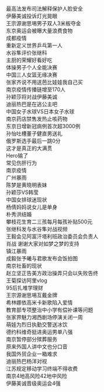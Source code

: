 最高法发布司法解释保护人脸安全  
伊藤美诚投诉灯光晃眼  
王宗源谢思埸男子双人3米板夺金  
东京奥运会被曝大量浪费食物  
成都疫情  
重新定义世界乒乓第一人  
水谷隼评价张继科  
主厨的荣耀好看好吃  
体操男子个人全能决赛  
中国三人女篮无缘决赛  
张家齐说不用送芭比娃娃我自己买  
南京疫情传播链增至170人  
孙颖莎将对战伊藤美诚  
迪丽热巴是在逃公主吧  
中国女子水球VS日本女子水球  
南京药店禁售发热止咳药物  
东京日增新冠病例首次超3000例  
孙怡吐槽董子健直男送礼  
俄罗斯选手最后一跳0分  
这才是真正的大满贯  
Hero输了  
常见伤肝行为  
南京疫情  
广州暴雨  
陈梦是黄晓明表妹  
孙颖莎VS韩莹  
中国女排球迷现状  
杨倩妈妈说女儿是单身  
朴秀洪结婚  
攀枝花生育二三孩每月每孩补贴500元  
张继科发与水谷隼对战视频  
王毅会见阿富汗塔利班政治委员会负责人  
肖战 谢谢大家对如梦之梦的支持  
镇江暴雨  
成毅张予曦与君歌发布会饭拍图  
南京社畜的现状  
赵立坚正告美方政治操弄只会以失败告终  
王菊探访阿里vlog  
95后扎堆学理财  
王宗源谢思埸互戴金牌  
希林娜依高米卡新歌陷入爱情  
教育部专项整治中小学有偿补课等问题  
张家界魅力湘西剧场停演关闭一周  
萌娃为烈日执勤交警送冰饮  
德约科维奇挺进奥运男单八强  
南京暂停部分殡葬服务  
原来外国人讲中文也分口音  
我国外贸企业一箱难求  
迪丽热巴杨洋对视  
江苏规定移动学习终端不得收费  
南京4地高风险42地中风险  
伊藤美诚晋级奥运会4强  
